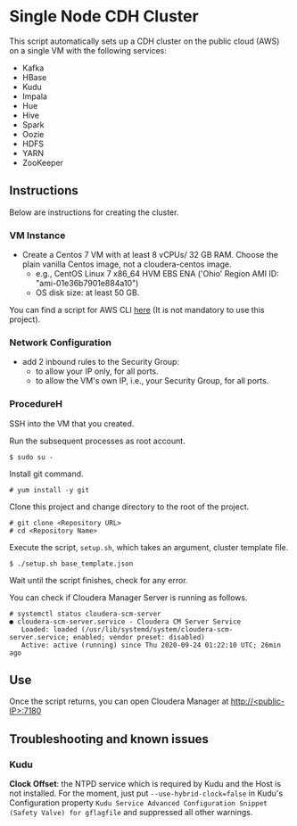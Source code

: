 # Single Node CDH Cluster 

This script automatically sets up a CDH cluster on the public cloud (AWS) on a single VM with the following services:

- Kafka
- HBase
- Kudu
- Impala
- Hue
- Hive
- Spark
- Oozie
- HDFS
- YARN
- ZooKeeper

## Instructions

Below are instructions for creating the cluster.

### VM Instance
- Create a Centos 7 VM with at least 8 vCPUs/ 32 GB RAM. Choose the plain vanilla Centos image, not a cloudera-centos image.
  - e.g., CentOS Linux 7 x86_64 HVM EBS ENA ('Ohio' Region AMI ID: "ami-01e36b7901e884a10")
  - OS disk size: at least 50 GB.

You can find a script for AWS CLI [here](https://github.com/YoshiyukiKono/cloudera-aws-scripts) (It is not mandatory to use this project).
  
### Network Configuration
- add 2 inbound rules to the Security Group:
  - to allow your IP only, for all ports.
  - to allow the VM's own IP, i.e., your Security Group, for all ports.
  
### ProcedureH
SSH into the VM that you created.

Run the subsequent processes as root account.
```
$ sudo su -
```
Install git command.
```
# yum install -y git
```
Clone this project and change directory to the root of the project.
```
# git clone <Repository URL>
# cd <Repository Name>
```

Execute the script, `setup.sh`, which takes an argument, cluster template file.

```
$ ./setup.sh base_template.json
```

Wait until the script finishes, check for any error.

You can check if Cloudera Manager Server is running as follows.
```
# systemctl status cloudera-scm-server
● cloudera-scm-server.service - Cloudera CM Server Service
   Loaded: loaded (/usr/lib/systemd/system/cloudera-scm-server.service; enabled; vendor preset: disabled)
   Active: active (running) since Thu 2020-09-24 01:22:10 UTC; 26min ago
```
## Use

Once the script returns, you can open Cloudera Manager at [http://\<public-IP\>:7180](http://<public-IP>:7180)

## Troubleshooting and known issues

### Kudu
**Clock Offset**: the NTPD service which is required by Kudu and the Host is not installed. For the moment, just put
`--use-hybrid-clock=false`  in Kudu's Configuration property `Kudu Service Advanced Configuration Snippet (Safety Valve) for gflagfile` and suppressed all other warnings.



